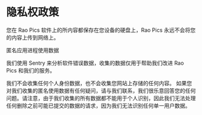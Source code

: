 # 隐私权政策

您在 Rao Pics 软件上的所内容都保存在您设备的硬盘上，Rao Pics 永远不会将您的内容上传到网络上。

匿名应用进程使用数据

我们使用 Sentry 来分析软件错误数据，收集的数据仅用于帮助我们改进 Rao Pics 和我们的服务。

我们不会收集任何个人身份数据，也不会收集您网站上存储的任何内容。 如果您对我们收集的匿名使用数据有任何疑问，请与我们联系，我们很乐意回答您的任何问题。请注意，由于我们收集的所有数据都不能用于个人识别，因此我们无法处理任何删除之前可能已提交的数据的请求，因为我们无法识别任何单一用户数据。
